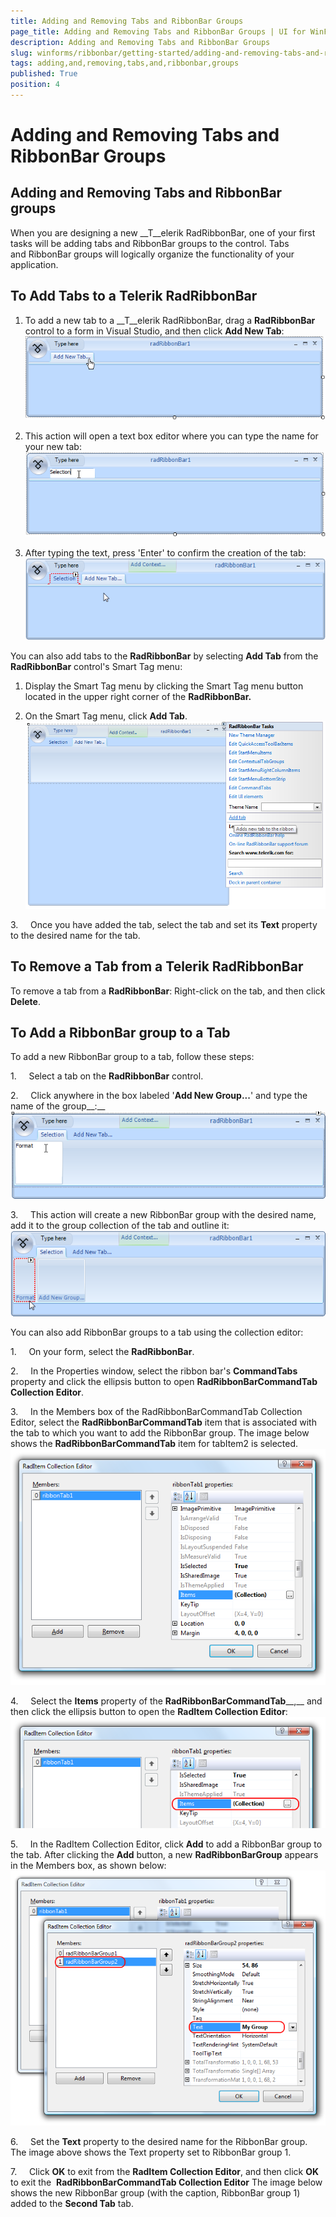 ```yaml
---
title: Adding and Removing Tabs and RibbonBar Groups
page_title: Adding and Removing Tabs and RibbonBar Groups | UI for WinForms Documentation
description: Adding and Removing Tabs and RibbonBar Groups
slug: winforms/ribbonbar/getting-started/adding-and-removing-tabs-and-ribbonbar-groups
tags: adding,and,removing,tabs,and,ribbonbar,groups
published: True
position: 4
---
```


# Adding and Removing Tabs and RibbonBar Groups



## Adding and Removing Tabs and RibbonBar groups

When you are designing a new __T__elerik RadRibbonBar, one of your first tasks will be adding tabs and RibbonBar groups to the control.
        Tabs and RibbonBar groups will logically organize the functionality of your application.
      

## To Add Tabs to a Telerik RadRibbonBar

1. To add a new tab to a __T__elerik RadRibbonBar, drag a __RadRibbonBar__ control
        to a form in Visual Studio, and then click __Add New Tab__:
        ![ribbonbar-adding-and-removing-tabs-and-ribbobbar-groups 001](images/ribbonbar-adding-and-removing-tabs-and-ribbobbar-groups001.png)

2. This action will open a text box editor where you can type the name for your new tab:![ribbonbar-adding-and-removing-tabs-and-ribbobbar-groups 002](images/ribbonbar-adding-and-removing-tabs-and-ribbobbar-groups002.png)

3. After typing the text, press 'Enter' to confirm the creation of the tab:![ribbonbar-adding-and-removing-tabs-and-ribbobbar-groups 003](images/ribbonbar-adding-and-removing-tabs-and-ribbobbar-groups003.png)

You can also add tabs to the __RadRibbonBar__ by selecting __Add Tab__
        from the __RadRibbonBar__ control's Smart Tag menu:

1. Display the Smart Tag menu by clicking the Smart Tag menu button located in the upper right corner of the __RadRibbonBar.__

1. On the Smart Tag menu, click __Add Tab__.
          ![ribbonbar-adding-and-removing-tabs-and-ribbobbar-groups 004](images/ribbonbar-adding-and-removing-tabs-and-ribbobbar-groups004.png)

3.     Once you have added the tab, select the tab and set its __Text__ property to the desired name for the tab.
        

## To Remove a Tab from a Telerik RadRibbonBar

To remove a tab from a __RadRibbonBar__: Right-click on the tab, and then click __Delete__.

## To Add a RibbonBar group to a Tab

To add a new RibbonBar group to a tab, follow these steps:

1.     Select a tab on the __RadRibbonBar__ control.

2.     Click anywhere in the box labeled '__Add New Group...__' and type the name of the group__:__![ribbonbar-adding-and-removing-tabs-and-ribbobbar-groups 005](images/ribbonbar-adding-and-removing-tabs-and-ribbobbar-groups005.png)

3.     This action will create a new RibbonBar group with the desired name, add it to the group collection of the tab and outline it:![ribbonbar-adding-and-removing-tabs-and-ribbobbar-groups 006](images/ribbonbar-adding-and-removing-tabs-and-ribbobbar-groups006.png)

You can also add RibbonBar groups to a tab using the collection editor:

1.     On your form, select the __RadRibbonBar__.

2.     In the Properties window, select the ribbon bar's __CommandTabs__ property and click the ellipsis
          button to open __RadRibbonBarCommandTab Collection Editor__.
        

3.     In the Members box of the RadRibbonBarCommandTab Collection Editor, select the __RadRibbonBarCommandTab__ 
          item that is associated with the tab to which you want to add the RibbonBar group. The image below shows the __RadRibbonBarCommandTab__ 
          item for tabItem2 is selected.
        ![ribbonbar-adding-and-removing-tabs-and-ribbobbar-groups 007](images/ribbonbar-adding-and-removing-tabs-and-ribbobbar-groups007.png)

4.     Select the __Items__ property of the __RadRibbonBarCommandTab____,__ and then click the ellipsis button to open the __RadItem Collection Editor__:
        ![ribbonbar-adding-and-removing-tabs-and-ribbobbar-groups 008](images/ribbonbar-adding-and-removing-tabs-and-ribbobbar-groups008.png)

5.     In the RadItem Collection Editor, click __Add__ to add a RibbonBar group to the tab. After clicking the
          __Add__ button, a new __RadRibbonBarGroup__ appears in the Members box, as shown below:
        ![ribbonbar-adding-and-removing-tabs-and-ribbobbar-groups 009](images/ribbonbar-adding-and-removing-tabs-and-ribbobbar-groups009.png)

6.     Set the __Text__ property to the desired name for the RibbonBar group. The image above shows the Text property set to RibbonBar group 1.

7.     Click __OK__ to exit from the __RadItem Collection Editor__,
          and then click __OK__ to exit the  __RadRibbonBarCommandTab Collection Editor__ The
          image below shows the new RibbonBar group (with the caption, RibbonBar group 1) added to the __Second Tab__ tab.
        
